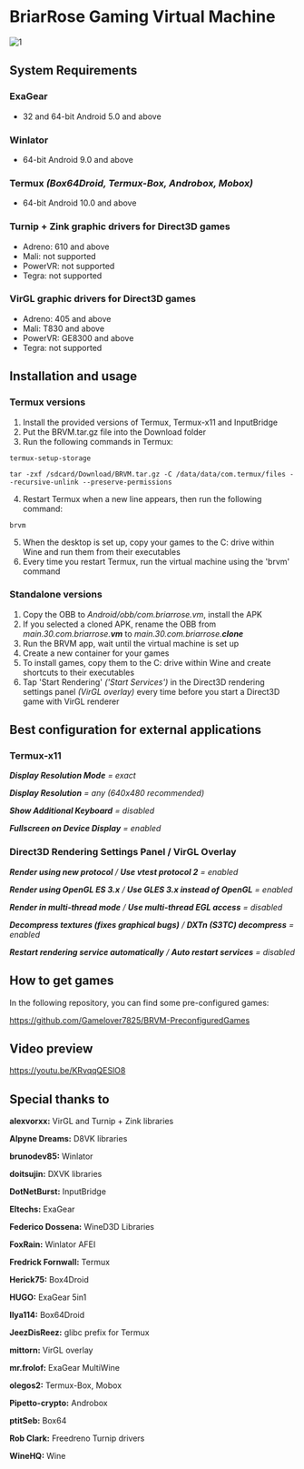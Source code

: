 # BriarRose Gaming Virtual Machine
![1](https://github.com/Gamelover7825/BRVM/assets/44730743/99e5da16-9d12-4d04-9473-4d3393e98482)

## System Requirements
### ExaGear
- 32 and 64-bit Android 5.0 and above
### Winlator
- 64-bit Android 9.0 and above
### Termux _(Box64Droid, Termux-Box, Androbox, Mobox)_
- 64-bit Android 10.0 and above
### Turnip + Zink graphic drivers for Direct3D games
- Adreno:  610 and above
- Mali: not supported
- PowerVR: not supported
- Tegra: not supported
### VirGL graphic drivers for Direct3D games
- Adreno: 405 and above
- Mali: T830 and above
- PowerVR: GE8300 and above
- Tegra: not supported

## Installation and usage
### Termux versions
1. Install the provided versions of Termux, Termux-x11 and InputBridge
2. Put the BRVM.tar.gz file into the Download folder
3. Run the following commands in Termux:
```
termux-setup-storage
```
```
tar -zxf /sdcard/Download/BRVM.tar.gz -C /data/data/com.termux/files --recursive-unlink --preserve-permissions
```
4. Restart Termux when a new line appears, then run the following command:
```
brvm
```
5. When the desktop is set up, copy your games to the C: drive within Wine and run them from their executables
6. Every time you restart Termux, run the virtual machine using the 'brvm' command

### Standalone versions
1. Copy the OBB to _Android/obb/com.briarrose.vm_, install the APK
2. If you selected a cloned APK, rename the OBB from _main.30.com.briarrose.**vm**_ to _main.30.com.briarrose.**clone**_
3. Run the BRVM app, wait until the virtual machine is set up
4. Create a new container for your games
5. To install games, copy them to the C: drive within Wine and create shortcuts to their executables 
6. Tap 'Start Rendering' _('Start Services')_ in the Direct3D rendering settings panel _(VirGL overlay)_ every time before you start a Direct3D game with VirGL renderer



## Best configuration for external applications
### Termux-x11

***Display Resolution Mode** = exact*

***Display Resolution** = any (640x480 recommended)*

***Show Additional Keyboard** = disabled*

***Fullscreen on Device Display** = enabled*

### Direct3D Rendering Settings Panel / VirGL Overlay

***Render using new protocol** / **Use vtest protocol 2** = enabled*

***Render using OpenGL ES 3.x** / **Use GLES 3.x instead of OpenGL** = enabled*

***Render in multi-thread mode** / **Use multi-thread EGL access** = disabled*

***Decompress textures (fixes graphical bugs)** / **DXTn (S3TC) decompress** = enabled*

***Restart rendering service automatically** / **Auto restart services** = disabled*



## How to get games

In the following repository, you can find some pre-configured games:

https://github.com/Gamelover7825/BRVM-PreconfiguredGames


## Video preview

https://youtu.be/KRvqqQESlO8


## Special thanks to

**alexvorxx:** VirGL and Turnip + Zink libraries

**Alpyne Dreams:** D8VK libraries

**brunodev85:** Winlator

**doitsujin:** DXVK libraries

**DotNetBurst:** InputBridge

**Eltechs:** ExaGear

**Federico Dossena:** WineD3D Libraries

**FoxRain:** Winlator AFEI

**Fredrick Fornwall:** Termux

**Herick75:** Box4Droid

**HUGO:** ExaGear 5in1

**Ilya114:** Box64Droid

**JeezDisReez:** glibc prefix for Termux

**mittorn:** VirGL overlay

**mr.frolof:** ExaGear MultiWine

**olegos2:** Termux-Box, Mobox

**Pipetto-crypto:** Androbox

**ptitSeb:** Box64

**Rob Clark:** Freedreno Turnip drivers

**WineHQ:** Wine
